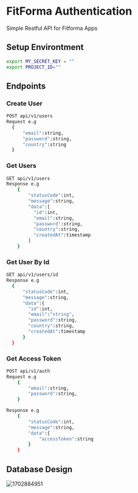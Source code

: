 # FitForma Authentication
Simple Restful API for Fitforma Apps


## Setup Environtment

```bash
export MY_SECRET_KEY = ""
export PROJECT_ID=""
```

## Endpoints

### Create User 
```bash
POST api/v1/users
Request e.g 
  {                               
      "email":string,
      "password":string,
      "country":string
  }                            
```
### Get Users            
```bash                    
GET api/v1/users          
Response e.g                
    {                      
        "statusCode":int,
        "message":string,
        "data":[
          "id":int,
          "email":string,
          "password":string,
          "country":string,
          "createdAt":timestamp
        ]
    }                      
```                        
### Get User By Id
```bash
GET api/v1/users/id
Response e.g 
  {
      "statusCode":int,
      "message":string,
      "data":{
        "id":int,
        "email":"string",
        "password":string,
        "country":string,
        "createdAt":timestamp
      }
  }
```

### Get Access Token
```bash
POST api/v1/auth
Request e.g 
    {
        "email":string,
        "password":string,
    }

Response e.g
    {
        "statusCode":int,
        "message":string,
        "data":{
            "accessToken":string
        }
    }

```
## Database Design
![1702884951](https://github.com/bethatupa/CH2-PS279_FitForma/assets/93138224/46034e2e-0ff9-4bb1-a749-9c216f4e34fb)



